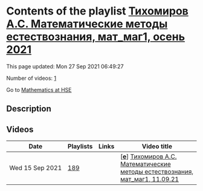 # Contents of the playlist [Тихомиров А.С. Математические методы естествознания, мат_маг1, осень 2021](https://www.youtube.com/playlist?list=PLq3E5oubNNoAa5fQpb7TxY4XO_46R8Q2J)

This page updated: Mon 27 Sep 2021 06:49:27

Number of videos: [1](#videos)

Go to [Mathematics at HSE](../README.md)

## Description



## Videos

|Date|Playlists|Links|Video title|
|---|---|---|---|
| Wed&nbsp;15&nbsp;Sep&nbsp;2021 | [189](../playlists/189 "Тихомиров А.С. Математические методы естествознания, мат&#95;маг1, осень 2021") |  | [[**e**](https://studio.youtube.com/video/gIXY_zD_PFg/edit "Edit")] [Тихомиров А.С. Математические методы естествознания, мат&#95;маг1, 11.09.21](https://www.youtube.com/watch?v=gIXY_zD_PFg&list=PLq3E5oubNNoAa5fQpb7TxY4XO_46R8Q2J "Mathematical methods of science") |

